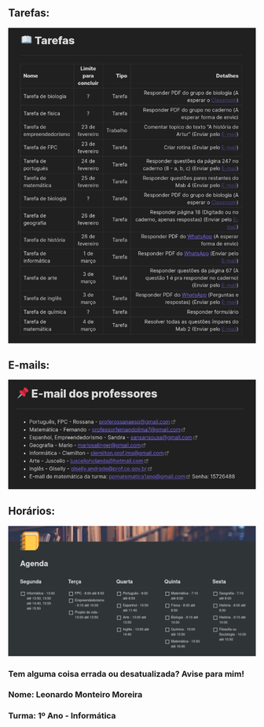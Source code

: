 #

## Tarefas:
<img src="Docs/2021-02-25_17-36.png"/>

## E-mails:
<img src="Docs/2021-02-25_17-23.png"/>

## Horários:
<img src="Docs/2021-02-25_08-48.png"/>

### Tem alguma coisa errada ou desatualizada? Avise para mim!
### Nome: Leonardo Monteiro Moreira
### Turma: 1º Ano - Informática
